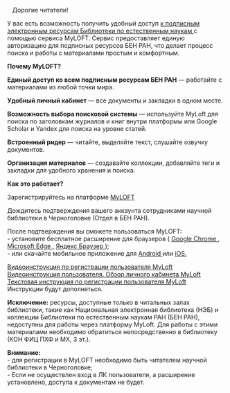 <p>
&nbsp;&nbsp;&nbsp;Дорогие читатели!
</p>

<p>
У вас есть возможность получить удобный доступ <a href="https://www.benran.ru/resources/podpisnye-resursy/"> к подписным электронным ресурсам Библиотеки по естественным наукам </a> с помощью сервиса MyLOFT. Сервис предоставляет единую авторизацию для подписных ресурсов БЕН РАН, что делает процесс поиска и работы с материалами простым и комфортным.
</p>

<p>
<b>Почему MyLOFT?</b>
</p>

<p>
<b>Единый доступ ко всем подписным ресурсам БЕН РАН</b> — работайте с материалами из любой точки мира.
</p>

<p>
<b>Удобный личный кабинет</b> — все документы и закладки в одном месте.
</p>

<p>
<b>Возможность выбора поисковой системы</b> — используйте MyLoft для поиска по заголовкам журналов и книг внутри платформы или Google Scholar и Yandex для поиска на уровне статей.
</p>

<p>
<b>Встроенный ридер</b> — читайте, выделяйте текст, слушайте озвучку документов.
</p>

<p>
<b>Организация материалов</b> — создавайте коллекции, добавляйте теги и закладки для удобного хранения и поиска.
</p>

<p>
<b>Как это работает?</b>
</p>

<p>
Зарегистрируйтесь на платформе <a href="https://app.myloft.xyz/user/login?institute=cm3r6rnbv0dgm6c41y2lkl2y5"> MyLOFT </a>
</p>

<p>
Дождитесь подтверждения вашего аккаунта сотрудниками научной библиотеки в Черноголовке (Отдел в БЕН РАН).
</p>

<p>
После подтверждения вы сможете пользоваться MyLOFT:
<br>
- установите бесплатное расширение для браузеров (
  <a href="https://chromewebstore.google.com/detail/myloft/hljakogpibfgelmoegmajaeefcnefngd?pli=1"> Google Chrome </a>,
  <a href="https://microsoftedge.microsoft.com/addons/detail/myloft/fpipfdkmjmeppohgfomgkaniobddgjjc?hl=Ru"> Microsoft Edge </a>,
  <a href="https://chromewebstore.google.com/detail/myloft/hljakogpibfgelmoegmajaeefcnefngd"> Яндекс Браузер </a>);
<br>
- или скачайте мобильное приложение для
<a href="https://play.google.com/store/apps/details?id=com.eclat.myloft&pli=1"> Android </a> или
<a href="https://apps.apple.com/us/app/myloft/id1247428589"> iOS. </a>
</p>

<a href="https://vkvideo.ru/playlist/-197381188_3/video-197381188_456239101"> Видеоинструкция по регистрации пользователя MyLoft </a>
<br>
<a href="https://vkvideo.ru/playlist/-197381188_3/video-197381188_456239102"> Видеоинструкция пользователя. Обзор личного кабинета MyLoft </a>
<br>
<a href="http://chglib.icp.ac.ru/more/MyLoft_Инструкция пользователя_20.12.2024.pdf"> Текстовая инструкция по регистрации пользователя MyLoft</a>
<br>
Инструкции будут дополняться.

<p>
<b>Исключение:</b> ресурсы, доступные только в читальных залах библиотеки, такие как Национальная электронная библиотека (НЭБ) и коллекции Библиотеки по естественным наукам РАН (БЕН РАН), недоступны для работы через платформу MyLoft. Для работы с этими материалами необходимо обратиться непосредственно в библиотеку (КОН ФИЦ ПХФ и МХ, 3 эт.).
</p>

<p>
<b>Внимание:</b>
<br>
- для регистрации в MyLOFT необходимо быть читателем научной библиотеки в Черноголовке;
<br>
- Если не осуществлен вход в ЛК пользователя, а расширение установлено, доступа к документам не будет.
</p>
